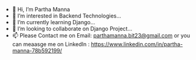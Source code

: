 - 👋 Hi, I’m Partha Manna
- 👀 I’m interested in Backend Technologies...
- 🌱 I’m currently learning Django...
- 💞️ I’m looking to collaborate on Django Project...
- 📫 Please Contact me on Email: parthamanna.bit23@gmail.com or you can meaasge me on LinkedIn : https://www.linkedin.com/in/partha-manna-78b592199/ 

<!---
Partha23-GitHub/Partha23-GitHub is a ✨ special ✨ repository because its `README.md` (this file) appears on your GitHub profile.
You can click the Preview link to take a look at your changes.
--->

